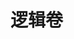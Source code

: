 <div style='display: none'>
  Date: 2022-01-18 13:31:51
  LastEditors: gyg
  LastEditTime: 2022-01-18 15:26:30
  FilePath: \test\1_18@逻辑卷.mm.md
</div>

# 逻辑卷

































